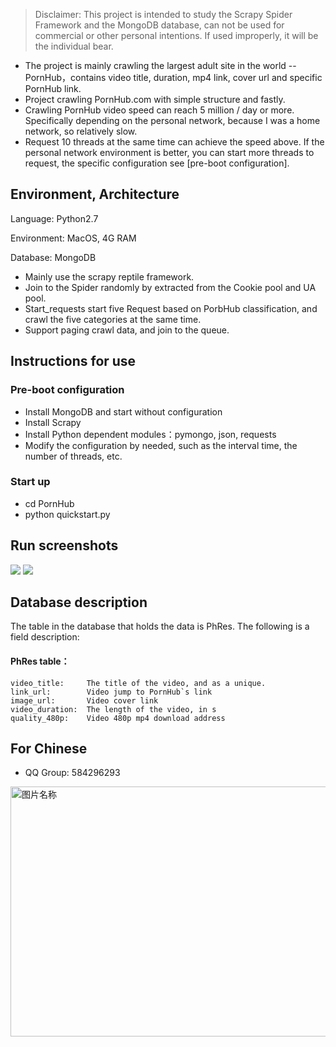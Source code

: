 > Disclaimer: This project is intended to study the Scrapy Spider Framework and the MongoDB database, can not be used for commercial or other personal intentions. If used improperly, it will be the individual bear.

* The project is mainly crawling the largest adult site in the world -- PornHub，contains video title, duration, mp4 link, cover url and specific PornHub link.
* Project crawling PornHub.com with simple structure and fastly.
* Crawling PornHub video speed can reach 5 million / day or more. Specifically depending on the personal network, because I was a home network, so relatively slow.
* Request 10 threads at the same time can achieve the speed above. If the personal network environment is better, you can start more threads to request, the specific configuration see [pre-boot configuration].


## Environment, Architecture

Language: Python2.7

Environment: MacOS, 4G RAM

Database: MongoDB

* Mainly use the scrapy reptile framework.
* Join to the Spider randomly by extracted from the Cookie pool and UA pool.
* Start_requests start five Request based on PorbHub classification, and crawl the five categories at the same time.
* Support paging crawl data, and join to the queue.

## Instructions for use

### Pre-boot configuration

* Install MongoDB and start without configuration
* Install Scrapy
* Install Python dependent modules：pymongo, json, requests
* Modify the configuration by needed, such as the interval time, the number of threads, etc.

### Start up

* cd PornHub
* python quickstart.py


## Run screenshots
![](https://github.com/xiyouMc/PornHubBot/blob/master/img/running.png?raw=true)
![](https://github.com/xiyouMc/PornHubBot/blob/master/img/mongodb.png?raw=true)

## Database description

The table in the database that holds the data is PhRes. The following is a field description:

#### PhRes table：
  
    video_title:     The title of the video, and as a unique.
    link_url:        Video jump to PornHub`s link
    image_url:       Video cover link
    video_duration:  The length of the video, in s
    quality_480p:    Video 480p mp4 download address

## For Chinese

* QQ Group: 584296293

<img src="https://github.com/xiyouMc/PornHubBot/blob/master/img/WebHubCode2.png?raw=true" width = "700" height = "400" alt="图片名称" align=center />   

